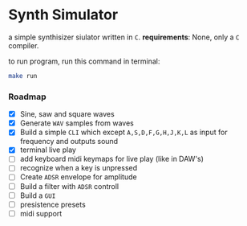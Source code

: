 # Synth Simulator

a simple synthisizer siulator written in `C`.
**requirements**: None, only a `C` compiler.

to run program, run this command in terminal:
```bash
make run
```


### Roadmap
- [x] Sine, saw and square waves
- [x] Generate `WAV` samples from waves
- [x] Build a simple `CLI` which except `A,S,D,F,G,H,J,K,L` as input for frequency and outputs sound
- [x] terminal live play
- [ ] add keyboard midi keymaps for live play  (like in DAW's)
- [ ] recognize when a key is unpressed
- [ ] Create `ADSR` envelope for amplitude
- [ ] Build a filter with `ADSR` controll
- [ ] Build a `GUI`
- [ ] presistence presets
- [ ] midi support
